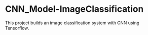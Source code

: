 # CNN_Model-ImageClassification
This project builds an image classification system with CNN using Tensorflow. 
